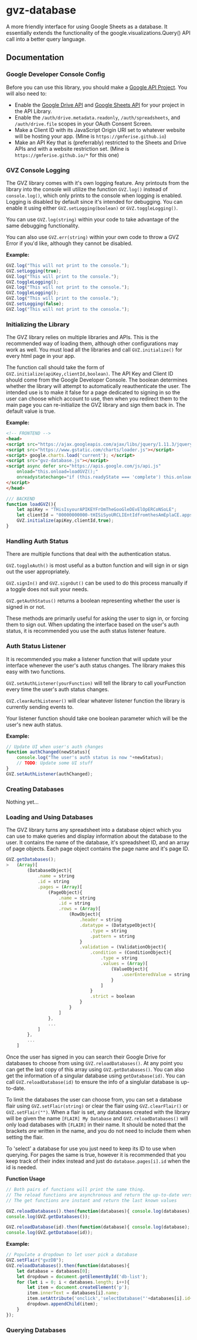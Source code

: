 # gvz-database
A more friendly interface for using Google Sheets as a database.
It essentially extends the functionality of the google.visualizations.Query() API call into a better query language.

## Documentation

### Google Developer Console Config
Before you can use this library, you should make a [Google API Project](https://console.developers.google.com/).
You will also need to:
* Enable the [Google Drive API](https://console.developers.google.com/apis/library/drive.googleapis.com?id=e44a1596-da14-427c-9b36-5eb6acce3775) and [Google Sheets API](https://console.developers.google.com/apis/library/sheets.googleapis.com?id=739c20c5-5641-41e8-a938-e55ddc082ad1) for your project in the API Library.
* Enable the `/auth/drive.metadata.readonly`, `/auth/spreadsheets`, and `/auth/drive.file` scopes in your OAuth Consent Screen.
* Make a Client ID with its JavaScript Origin URI set to whatever website will be hosting your app. (Mine is `https://gmferise.github.io`)
* Make an API Key that is (preferrably) restricted to the Sheets and Drive APIs and with a website restriction set. (Mine is `https://gmferise.github.io/*` for this one)


### GVZ Console Logging
The GVZ library comes with it's own logging feature.
Any printouts from the library into the console will utilize the function `GVZ.log()` instead of `console.log()`, which only prints to the console when logging is enabled.
Logging is disabled by default since it's intended for debugging. You can enable it using either `GVZ.setLogging(boolean)` or `GVZ.toggleLogging()`.

You can use `GVZ.log(string)` within your code to take advantage of the same debugging functionality.

You can also use `GVZ.err(string)` within your own code to throw a GVZ Error if you'd like, although they cannot be disabled.


**Example:**
```javascript
GVZ.log("This will not print to the console.");
GVZ.setLogging(true);
GVZ.log("This will print to the console.");
GVZ.toggleLogging();
GVZ.log("This will not print to the console.");
GVZ.toggleLogging();
GVZ.log("This will print to the console.");
GVZ.setLogging(false);
GVZ.log("This will not print to the console.");
```

### Initializing the Library
The GVZ library relies on multiple libraries and APIs.
This is the recommended way of loading them, although other configurations may work as well.
You must load all the libraries and call `GVZ.initialize()` for every html page in your app.

The function call should take the form of `GVZ.initialize(apiKey,clientId,boolean)`.
The API Key and Client ID should come from the Google Developer Console.
The boolean determines whether the library will attempt to automatically reauthenticate the user.
The intended use is to make it false for a page dedicated to signing in so the user can choose which account to use,
then when you redirect them to the main page you can re-initialize the GVZ library and sign them back in.
The default value is true.

**Example:** 
```html
<!-- FRONTEND -->
<head>
<script src="https://ajax.googleapis.com/ajax/libs/jquery/1.11.3/jquery.min.js"></script>
<script src="https://www.gstatic.com/charts/loader.js"></script>
<script> google.charts.load('current'); </script>
<script src="gvz-database.js"></script>
<script async defer src="https://apis.google.com/js/api.js" 
    onload="this.onload=loadGVZ();"
    onreadystatechange="if (this.readyState === 'complete') this.onload()">
</script>
</head>
```
```javascript
/// BACKEND
function loadGVZ(){
    let apiKey = "THisIsyourAPIKEYFrOmTheGooGleDEvElOpERCoNSoLE";
    let clientId = "00000000000-tHISiSyoURCLIEntIdfromthesAmEplaCE.apps.googleusercontent.com";
    GVZ.initialize(apiKey,clientId,true);
}
```

### Handling Auth Status
There are multiple functions that deal with the authentication status.

`GVZ.toggleAuth()` is most useful as a button function and will sign in or sign out the user appropriately.

`GVZ.signIn()` and `GVZ.signOut()` can be used to do this process manually if a toggle does not suit your needs.

`GVZ.getAuthStatus()` returns a boolean representing whether the user is signed in or not.

These methods are primarily useful for asking the user to sign in, or forcing them to sign out.
When updating the interface based on the user's auth status, it is recommended you use the auth status listener feature.

### Auth Status Listener
It is recommended you make a listener function that will update your interface whenever the user's auth status changes.
The library makes this easy with two functions.

`GVZ.setAuthListener(yourFunction)` will tell the library to call yourFunction every time the user's auth status changes.

`GVZ.clearAuthListener()` will clear whatever listener function the library is currently sending events to.

Your listener function should take one boolean parameter which will be the user's new auth status.

**Example:**
```javascript
// Update UI when user's auth changes
function authChanged(newStatus){
    console.log("The user's auth status is now "+newStatus);
    // TODO: Update some UI stuff
}
GVZ.setAuthListener(authChanged);
```

### Creating Databases
Nothing yet...

### Loading and Using Databases
The GVZ library turns any spreadsheet into a database object which you can use to make queries and display information about the database to the user.
It contains the name of the database, it's spreadsheet ID, and an array of page objects.
Each page object contains the page name and it's page ID.

```javascript
GVZ.getDatabases();
>   (Array)[
        (DatabaseObject){
            .name = string
            .id = string
            .pages = (Array)[
                (PageObject){
                    .name = string
                    .id = string
                    .rows = (Array)[
                        (RowObject){
                            .header = string
                            .datatype = (DatatypeObject){
                                .type = string
                                .pattern = string
                            }
                            .validation = (ValidationObject){
                                .condition = (ConditionObject){
                                    .type = string
                                    .values = (Array)[
                                        (ValueObject){
                                            .userEnteredValue = string
                                        }
                                    ]
                                }
                                .strict = boolean
                            }
                        }
                    ]
                },
                ...
            ]
        },
        ...
    ]
```

Once the user has signed in you can search their Google Drive for databases to choose from using `GVZ.reloadDatabases()`.
At any point you can get the last copy of this array using `GVZ.getDatabases()`.
You can also get the information of a singular database using `getDatabase(id)`.
You can call `GVZ.reloadDatabase(id)` to ensure the info of a singlular database is up-to-date.

To limit the databases the user can choose from, you can set a database flair using `GVZ.setFlair(string)` or clear the flair using `GVZ.clearFlair()` or `GVZ.setFlair("")`.
When a flair is set, any databases created with the library will be given the name `[FLAIR] My Database` and `GVZ.reloadDatabases()` will only load databases with `[FLAIR]` in their name.
It should be noted that the brackets *are* written in the name, and you do not need to include them when setting the flair.

To 'select' a database for use you just need to keep its ID to use when querying. For pages the same is true, however it is recommended that you keep track of their index instead and just do `database.pages[i].id` when the id is needed.

**Function Usage**
```javascript
// Both pairs of functions will print the same thing.
// The reload functions are asynchronous and return the up-to-date versions in a promise
// The get functions are instant and return the last known values

GVZ.reloadDatabases().then(function(databases){ console.log(databases); });
console.log(GVZ.getDatabases());

GVZ.reloadDatabase(id).then(function(database){ console.log(database); });
console.log(GVZ.getDatabase(id));
```

**Example:**
```javascript
// Populate a dropdown to let user pick a database
GVZ.setFlair("gvzDB");
GVZ.reloadDatabases().then(function(databases){
    let database = databases[0];
    let dropdown = document.getElementById('db-list');
    for (let i = 0; i < databases.length; i++){
        let item = document.createElement('p');
        item.innerText = databases[i].name;
        item.setAttribute('onclick','selectDatabase("'+databases[i].id+'")');
        dropdown.appendChild(item);
    }
});
```

### Querying Databases
